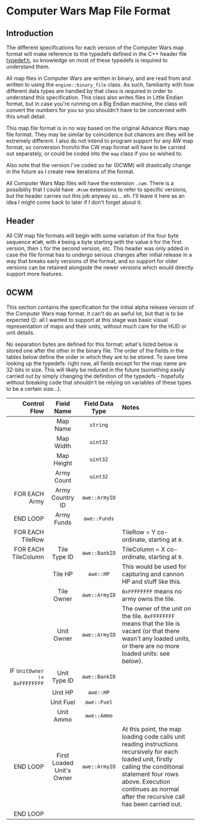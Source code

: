 # Computer Wars Map File Format

## Introduction

The different specifications for each version of the Computer Wars map
format will make reference to the typedefs defined in the C++ header file
[typedef.h](./include/typedef.h), so knowledge on most of these typedefs is
required to understand them.

All map files in Computer Wars are written in binary, and are read from and
written to using the `engine::binary_file` class. As such, familiarity with
how different data types are handled by that class is required in order to
understand this specification. This class also writes files in Little
Endian format, but in case you're running on a Big Endian machine, the
class will convert the numbers for you so you shouldn't have to be
concerned with this small detail.

This map file format is in no way based on the original Advance Wars map
file format. They may be similar by coincidence but chances are they will
be extremely different. I also do not intend to program support for any AW
map format, so conversion from/to the CW map format will have to be carried
out separately, or could be coded into the `map` class if you so wished to.

Also note that the version I've coded so far (0CWM) will drastically change
in the future as I create new iterations of the format.

All Computer Wars Map files will have the extension `.cwm`. There is a
possibility that I could have `.#cwm` extensions to refer to specific
versions, but the header carries out this job anyway so... eh. I'll leave
it here as an idea I might come back to later if I don't forget about it.

## Header

All CW map file formats will begin with some variation of the four byte
sequence `#CWM`, with `#` being a byte starting with the value `0` for the
first version, then `1` for the second version, etc. This header was only
added in case the file format has to undergo serious changes after initial
release in a way that breaks early versions of the format, and so support
for older versions can be retained alongside the newer versions which
would directly support more features.

## 0CWM

This section contains the specification for the initial alpha release
version of the Computer Wars map format. It can't do an awful lot, but that
is to be expected :wink:: all I wanted to support at this stage was basic
visual representation of maps and their units, without much care for the
HUD or unit details.

No separation bytes are defined for this format: what's listed below is
stored one after the other in the binary file. The order of the fields in
the tables below define the order in which they are to be stored. To save
time looking up the typedefs: right now, all fields except for the map name
are 32-bits in size. This will likely be reduced in the future (something
easily carried out by simply changing the definition of the typedefs -
hopefully without breaking code that shouldn't be relying on variables of
these types to be a certain size...).

| Control Flow | Field Name | Field Data Type | Notes |
| ---: | :---: | :---: | :--- |
| | Map Name | `string` | |
| | Map Width | `uint32` | |
| | Map Height | `uint32` | |
| | Army Count | `uint32` | |
| FOR EACH Army | Army Country ID | `awe::ArmyID` | |
| END LOOP | Army Funds | `awe::Funds` | |
| FOR EACH TileRow | | | TileRow = Y co-ordinate, starting at `0`. |
| FOR EACH TileColumn | Tile Type ID | `awe::BankID` | TileColumn = X co-ordinate, starting at `0`. |
| | Tile HP | `awe::HP` | This would be used for capturing and cannon HP and stuff like this. |
| | Tile Owner | `awe::ArmyID` | `0xFFFFFFFF` means no army owns the tile. |
| | Unit Owner | `awe::ArmyID` | The owner of the unit on the tile. `0xFFFFFFFF` means that the tile is vacant (or that there wasn't any loaded units, or there are no more loaded units: see below). |
| IF `UnitOwner != 0xFFFFFFFF` | Unit Type ID | `awe::BankID` | |
| | Unit HP | `awe::HP` | |
| | Unit Fuel | `awe::Fuel` | |
| | Unit Ammo | `awe::Ammo` | |
| END LOOP | First Loaded Unit's Owner | `awe::ArmyID` | At this point, the map loading code calls unit reading instructions recursively for each loaded unit, firstly calling the conditional statement four rows above. Execution continues as normal after the recursive call has been carried out. |
| END LOOP | | | |